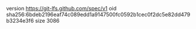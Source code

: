 version https://git-lfs.github.com/spec/v1
oid sha256:6bdeb2196eaf74c089edd1a9147500fc0592b1cec0f2dc5e82dd479b3234e3f6
size 3086
